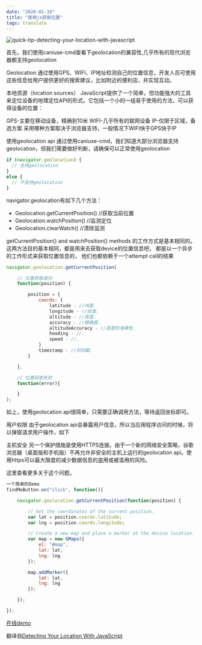 ```yaml
---
date: "2020-01-19"
title: "使用js获取位置"
tags: translate
---
```


![quick-tip-detecting-your-location-with-javascript](https://cdn.jsdelivr.net/gh/funnypan/pics@master/images/20190121163457.png)

首先，我们使用caniuse-cmd查看下geolocation的兼容性,几乎所有的现代浏览器都支持geolocation

Geolocation
通过使用GPS、WIFI、IP地址检测自己的位置信息，开发人员可使用这些信息给用户提供更好的搜索建议，比如附近的便利店，并实现互动。

本地资源（location sources）
JavaScript提供了一个简单，但功能强大的工具来定位设备的地理定位API的形式。它包括一个小的一组易于使用的方法，可以获得设备的位置：

GPS-主要在移动设备，精确到10米
WIFI-几乎所有的联网设备
IP-仅限于区域，备选方案
采用哪种方案取决于浏览器支持，一般情况下WIFI快于GPS快于IP

使用geolocation api
通过使用caniuse-cmd，我们知道大部分浏览器支持geolocation，但我们需要做好判断，请确保可以正常使用geolocation

``` javascript
if (navigator.geolocation) {
  // 支持geolocation
} 
else {
  // 不支持geolocation
}
```

navigator.geolocation有如下几个方法：

- Geolocation.getCurrentPosition() //获取当前位置
- Geolocation.watchPosition() //监测定位
- Geolocation.clearWatch() //清除监测

getCurrentPosition() and watchPosition() methods 的工作方式是基本相同的。这两方法目的基本相同，都是用来去获取device的位置信息吧， 都是以一个异步的工作形式来获取位置信息的， 他们也都依赖于一个attempt call的结果

``` javascript
navigator.geolocation.getCurrentPosition(

    // 位置获取成功
    function(position) {

        position = {
            coords: {
                latitude - //纬度.
                longitude - //经度. 
                altitude - //高度.
                accuracy - //精确度. 
                altitudeAccuracy - //高度的准确性. 
                heading - //. 
                speed - //.
            }
            timestamp - //时间戳.
        }

    },

    // 位置获取失败
    function(error){

    }
);
```
如上，使用geolocation api很简单，只需要正确调用方法，等待返回坐标即可。

用户权限
由于geolocation api会暴露用户信息，所以当应用程序访问的时候，将以弹窗请求用户操作，如下



主机安全
另一个保护措施是使用HTTPS连接。由于一个新的网络安全策略，谷歌浏览器（桌面版和手机版）不再允许非安全的主机上运行的geolocation api。使用https可以最大限度的减少数据信息的盗用或被滥用的风险。

这里查看更多关于这个问题。

``` javascript
一个简单的Demo
findMeButton.on("click", function(){

    navigator.geolocation.getCurrentPosition(function(position) {

        // Get the coordinates of the current position.
        var lat = position.coords.latitude;
        var lng = position.coords.longitude;

        // Create a new map and place a marker at the device location.
        var map = new GMaps({
            el: "#map",
            lat: lat,
            lng: lng
        });

        map.addMarker({
            lat: lat,
            lng: lng
        });

    });

});
```
[在线demo](https://jsfiddle.net/dannymarkov/ubrvm4ao/ "https://jsfiddle.net/dannymarkov/ubrvm4ao/")

翻译自[Detecting Your Location With JavaScript](http://tutorialzine.com/2016/06/quick-tip-detecting-your-location-with-javascript/ "http://tutorialzine.com/2016/06/quick-tip-detecting-your-location-with-javascript/")
